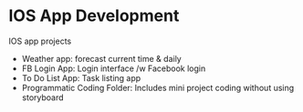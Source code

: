 # IOS App Development
 IOS app projects
 - Weather app: forecast current time & daily
 - FB Login App: Login interface /w Facebook login
 - To Do List App: Task listing app
 - Programmatic Coding Folder: Includes mini project coding without using storyboard
